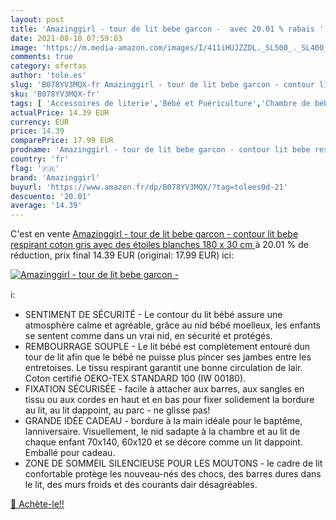 ```yaml
---
layout: post
title: 'Amazinggirl - tour de lit bebe garcon -  avec 20.01 % rabais '
date: 2021-08-10 07:59:03
image: 'https://m.media-amazon.com/images/I/411iHUJZZDL._SL500_._SL400_.jpg'
comments: true
category: ofertas
author: 'tole.es'
slug: 'B078YV3MQX-fr Amazinggirl - tour de lit bebe garcon - contour lit bebe...'
sku: 'B078YV3MQX-fr'
tags: [ 'Accessoires de literie','Bébé et Puériculture','Chambre de bébé','Matelas et linge de lit','Tours de lit','amazinggirl', ]
actualPrice: 14.39 EUR
currency: EUR
price: 14.39
comparePrice: 17.99 EUR
prodname: 'Amazinggirl - tour de lit bebe garcon - contour lit bebe respirant coton  gris avec des étoiles blanches  180 x 30 cm '
country: 'fr'
flag: '🇫🇷'
brand: 'Amazinggirl'
buyurl: 'https://www.amazon.fr/dp/B078YV3MQX/?tag=tolees0d-21'
descuento: '20.01'
average: '14.39'
---
```


C'est en vente [Amazinggirl - tour de lit bebe garcon - contour lit bebe respirant coton  gris avec des étoiles blanches  180 x 30 cm ](https://www.amazon.fr/dp/B078YV3MQX/?tag=tolees0d-21)  à  20.01 % de réduction, prix final  14.39 EUR (original: 17.99 EUR) ici:

[![Amazinggirl - tour de lit bebe garcon - ](https://m.media-amazon.com/images/I/411iHUJZZDL._SL500_._SL400_.jpg)](https://www.amazon.fr/dp/B078YV3MQX/?tag=tolees0d-21)

ℹ️:

- SENTIMENT DE SÉCURITÉ - Le contour du lit bébé assure une atmosphère calme et agréable, grâce au nid bébé moelleux, les enfants se sentent comme dans un vrai nid, en sécurité et protégés.
- REMBOURRAGE SOUPLE - Le lit bébé est complètement entouré dun tour de lit afin que le bébé ne puisse plus pincer ses jambes entre les entretoises. Le tissu respirant garantit une bonne circulation de lair. Coton certifié OEKO-TEX STANDARD 100 (IW 00180).
- FIXATION SÉCURISÉE - facile à attacher aux barres, aux sangles en tissu ou aux cordes en haut et en bas pour fixer solidement la bordure au lit, au lit dappoint, au parc - ne glisse pas!
- GRANDE IDÉE CADEAU - bordure à la main idéale pour le baptême, lanniversaire. Visuellement, le nid sadapte à la chambre et au lit de chaque enfant 70x140, 60x120 et se décore comme un lit dappoint. Emballé pour cadeau.
- ZONE DE SOMMEIL SILENCIEUSE POUR LES MOUTONS - le cadre de lit confortable protège les nouveau-nés des chocs, des barres dures dans le lit, des murs froids et des courants dair désagréables.

[🛒 Achète-le!!](https://www.amazon.fr/dp/B078YV3MQX/?tag=tolees0d-21)
